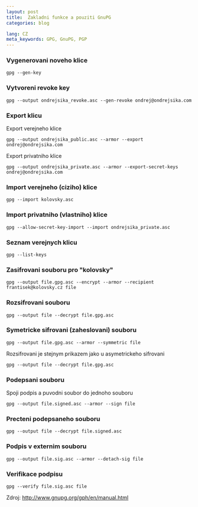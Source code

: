 ```yaml
---
layout: post
title:  Zakladni funkce a pouziti GnuPG
categories: blog

lang: CZ
meta_keywords: GPG, GnuPG, PGP
---
```


### Vygenerovani noveho klice

```
gpg --gen-key
```

### Vytvoreni revoke key

```
gpg --output ondrejsika_revoke.asc --gen-revoke ondrej@ondrejsika.com
```

### Export klicu

Export verejneho klice

```
gpg --output ondrejsika_public.asc --armor --export ondrej@ondrejsika.com
```

Export privatniho klice

```
gpg --output ondrejsika_private.asc --armor --export-secret-keys ondrej@ondrejsika.com
```

### Import verejneho (ciziho) klice

```
gpg --import kolovsky.asc
```

### Import privatniho (vlastniho) klice

```
gpg --allow-secret-key-import --import ondrejsika_private.asc
```

### Seznam verejnych klicu

```
gpg --list-keys
```

### Zasifrovani souboru pro "kolovsky"

```
gpg --output file.gpg.asc --encrypt --armor --recipient frantisek@kolovsky.cz file
```

### Rozsifrovani souboru

```
gpg --output file --decrypt file.gpg.asc
```

### Symetricke sifrovani (zaheslovani) souboru

```
gpg --output file.gpg.asc --armor --symmetric file
```

Rozsifrovani je stejnym prikazem jako u asymetrickeho sifrovani

```
gpg --output file --decrypt file.gpg.asc
```

### Podepsani souboru

Spoji podpis a puvodni soubor do jednoho souboru

```
gpg --output file.signed.asc --armor --sign file
```

### Precteni podepsaneho souboru

```
gpg --output file --decrypt file.signed.asc
```

### Podpis v externim souboru

```
gpg --output file.sig.asc --armor --detach-sig file
```

### Verifikace podpisu

```
gpg --verify file.sig.asc file
```


Zdroj: <http://www.gnupg.org/gph/en/manual.html>